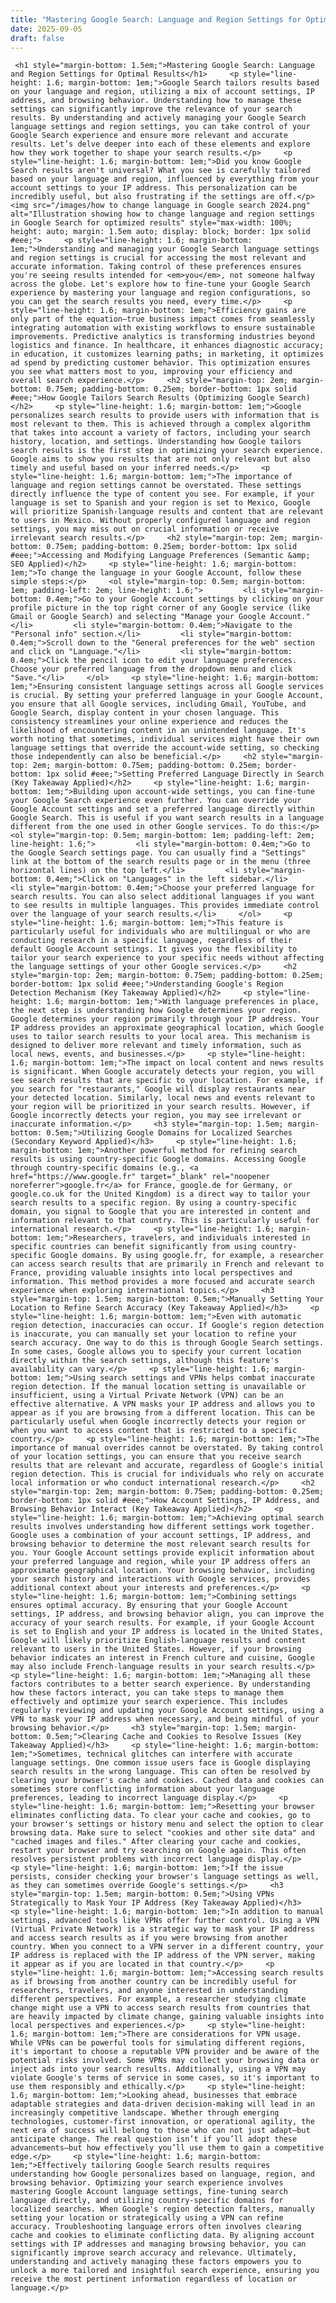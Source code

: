 ```yaml
---
title: "Mastering Google Search: Language and Region Settings for Optimal Results"
date: 2025-09-05
draft: false
---
```


     <h1 style="margin-bottom: 1.5em;">Mastering Google Search: Language and Region Settings for Optimal Results</h1>     <p style="line-height: 1.6; margin-bottom: 1em;">Google Search tailors results based on your language and region, utilizing a mix of account settings, IP address, and browsing behavior. Understanding how to manage these settings can significantly improve the relevance of your search results. By understanding and actively managing your Google Search language settings and region settings, you can take control of your Google Search experience and ensure more relevant and accurate results. Let’s delve deeper into each of these elements and explore how they work together to shape your search results.</p>     <p style="line-height: 1.6; margin-bottom: 1em;">Did you know Google Search results aren't universal? What you see is carefully tailored based on your language and region, influenced by everything from your account settings to your IP address. This personalization can be incredibly useful, but also frustrating if the settings are off.</p>     <img src="/images/how to change language in Google search 2024.png" alt="Illustration showing how to change language and region settings in Google Search for optimized results" style="max-width: 100%; height: auto; margin: 1.5em auto; display: block; border: 1px solid #eee;">     <p style="line-height: 1.6; margin-bottom: 1em;">Understanding and managing your Google Search language settings and region settings is crucial for accessing the most relevant and accurate information. Taking control of these preferences ensures you're seeing results intended for <em>you</em>, not someone halfway across the globe. Let's explore how to fine-tune your Google Search experience by mastering your language and region configurations, so you can get the search results you need, every time.</p>     <p style="line-height: 1.6; margin-bottom: 1em;">Efficiency gains are only part of the equation—true business impact comes from seamlessly integrating automation with existing workflows to ensure sustainable improvements. Predictive analytics is transforming industries beyond logistics and finance. In healthcare, it enhances diagnostic accuracy; in education, it customizes learning paths; in marketing, it optimizes ad spend by predicting customer behavior. This optimization ensures you see what matters most to you, improving your efficiency and overall search experience.</p>     <h2 style="margin-top: 2em; margin-bottom: 0.75em; padding-bottom: 0.25em; border-bottom: 1px solid #eee;">How Google Tailors Search Results (Optimizing Google Search)</h2>     <p style="line-height: 1.6; margin-bottom: 1em;">Google personalizes search results to provide users with information that is most relevant to them. This is achieved through a complex algorithm that takes into account a variety of factors, including your search history, location, and settings. Understanding how Google tailors search results is the first step in optimizing your search experience. Google aims to show you results that are not only relevant but also timely and useful based on your inferred needs.</p>     <p style="line-height: 1.6; margin-bottom: 1em;">The importance of language and region settings cannot be overstated. These settings directly influence the type of content you see. For example, if your language is set to Spanish and your region is set to Mexico, Google will prioritize Spanish-language results and content that are relevant to users in Mexico. Without properly configured language and region settings, you may miss out on crucial information or receive irrelevant search results.</p>     <h2 style="margin-top: 2em; margin-bottom: 0.75em; padding-bottom: 0.25em; border-bottom: 1px solid #eee;">Accessing and Modifying Language Preferences (Semantic &amp; SEO Applied)</h2>     <p style="line-height: 1.6; margin-bottom: 1em;">To change the language in your Google Account, follow these simple steps:</p>     <ol style="margin-top: 0.5em; margin-bottom: 1em; padding-left: 2em; line-height: 1.6;">         <li style="margin-bottom: 0.4em;">Go to your Google Account settings by clicking on your profile picture in the top right corner of any Google service (like Gmail or Google Search) and selecting "Manage your Google Account."</li>         <li style="margin-bottom: 0.4em;">Navigate to the "Personal info" section.</li>         <li style="margin-bottom: 0.4em;">Scroll down to the "General preferences for the web" section and click on "Language."</li>         <li style="margin-bottom: 0.4em;">Click the pencil icon to edit your language preferences. Choose your preferred language from the dropdown menu and click "Save."</li>     </ol>     <p style="line-height: 1.6; margin-bottom: 1em;">Ensuring consistent language settings across all Google services is crucial. By setting your preferred language in your Google Account, you ensure that all Google services, including Gmail, YouTube, and Google Search, display content in your chosen language. This consistency streamlines your online experience and reduces the likelihood of encountering content in an unintended language. It's worth noting that sometimes, individual services might have their own language settings that override the account-wide setting, so checking those independently can also be beneficial.</p>     <h2 style="margin-top: 2em; margin-bottom: 0.75em; padding-bottom: 0.25em; border-bottom: 1px solid #eee;">Setting Preferred Language Directly in Search (Key Takeaway Applied)</h2>     <p style="line-height: 1.6; margin-bottom: 1em;">Building upon account-wide settings, you can fine-tune your Google Search experience even further. You can override your Google Account settings and set a preferred language directly within Google Search. This is useful if you want search results in a language different from the one used in other Google services. To do this:</p>     <ol style="margin-top: 0.5em; margin-bottom: 1em; padding-left: 2em; line-height: 1.6;">         <li style="margin-bottom: 0.4em;">Go to the Google Search settings page. You can usually find a "Settings" link at the bottom of the search results page or in the menu (three horizontal lines) on the top left.</li>         <li style="margin-bottom: 0.4em;">Click on "Languages" in the left sidebar.</li>         <li style="margin-bottom: 0.4em;">Choose your preferred language for search results. You can also select additional languages if you want to see results in multiple languages. This provides immediate control over the language of your search results.</li>     </ol>     <p style="line-height: 1.6; margin-bottom: 1em;">This feature is particularly useful for individuals who are multilingual or who are conducting research in a specific language, regardless of their default Google Account settings. It gives you the flexibility to tailor your search experience to your specific needs without affecting the language settings of your other Google services.</p>     <h2 style="margin-top: 2em; margin-bottom: 0.75em; padding-bottom: 0.25em; border-bottom: 1px solid #eee;">Understanding Google's Region Detection Mechanism (Key Takeaway Applied)</h2>     <p style="line-height: 1.6; margin-bottom: 1em;">With language preferences in place, the next step is understanding how Google determines your region. Google determines your region primarily through your IP address. Your IP address provides an approximate geographical location, which Google uses to tailor search results to your local area. This mechanism is designed to deliver more relevant and timely information, such as local news, events, and businesses.</p>     <p style="line-height: 1.6; margin-bottom: 1em;">The impact on local content and news results is significant. When Google accurately detects your region, you will see search results that are specific to your location. For example, if you search for "restaurants," Google will display restaurants near your detected location. Similarly, local news and events relevant to your region will be prioritized in your search results. However, if Google incorrectly detects your region, you may see irrelevant or inaccurate information.</p>     <h3 style="margin-top: 1.5em; margin-bottom: 0.5em;">Utilizing Google Domains for Localized Searches (Secondary Keyword Applied)</h3>     <p style="line-height: 1.6; margin-bottom: 1em;">Another powerful method for refining search results is using country-specific Google domains. Accessing Google through country-specific domains (e.g., <a href="https://www.google.fr" target="_blank" rel="noopener noreferrer">google.fr</a> for France, google.de for Germany, or google.co.uk for the United Kingdom) is a direct way to tailor your search results to a specific region. By using a country-specific domain, you signal to Google that you are interested in content and information relevant to that country. This is particularly useful for international research.</p>     <p style="line-height: 1.6; margin-bottom: 1em;">Researchers, travelers, and individuals interested in specific countries can benefit significantly from using country-specific Google domains. By using google.fr, for example, a researcher can access search results that are primarily in French and relevant to France, providing valuable insights into local perspectives and information. This method provides a more focused and accurate search experience when exploring international topics.</p>     <h3 style="margin-top: 1.5em; margin-bottom: 0.5em;">Manually Setting Your Location to Refine Search Accuracy (Key Takeaway Applied)</h3>     <p style="line-height: 1.6; margin-bottom: 1em;">Even with automatic region detection, inaccuracies can occur. If Google's region detection is inaccurate, you can manually set your location to refine your search accuracy. One way to do this is through Google Search settings. In some cases, Google allows you to specify your current location directly within the search settings, although this feature's availability can vary.</p>     <p style="line-height: 1.6; margin-bottom: 1em;">Using search settings and VPNs helps combat inaccurate region detection. If the manual location setting is unavailable or insufficient, using a Virtual Private Network (VPN) can be an effective alternative. A VPN masks your IP address and allows you to appear as if you are browsing from a different location. This can be particularly useful when Google incorrectly detects your region or when you want to access content that is restricted to a specific country.</p>     <p style="line-height: 1.6; margin-bottom: 1em;">The importance of manual overrides cannot be overstated. By taking control of your location settings, you can ensure that you receive search results that are relevant and accurate, regardless of Google's initial region detection. This is crucial for individuals who rely on accurate local information or who conduct international research.</p>     <h2 style="margin-top: 2em; margin-bottom: 0.75em; padding-bottom: 0.25em; border-bottom: 1px solid #eee;">How Account Settings, IP Address, and Browsing Behavior Interact (Key Takeaway Applied)</h2>     <p style="line-height: 1.6; margin-bottom: 1em;">Achieving optimal search results involves understanding how different settings work together. Google uses a combination of your account settings, IP address, and browsing behavior to determine the most relevant search results for you. Your Google Account settings provide explicit information about your preferred language and region, while your IP address offers an approximate geographical location. Your browsing behavior, including your search history and interactions with Google services, provides additional context about your interests and preferences.</p>     <p style="line-height: 1.6; margin-bottom: 1em;">Combining settings ensures optimal accuracy. By ensuring that your Google Account settings, IP address, and browsing behavior align, you can improve the accuracy of your search results. For example, if your Google Account is set to English and your IP address is located in the United States, Google will likely prioritize English-language results and content relevant to users in the United States. However, if your browsing behavior indicates an interest in French culture and cuisine, Google may also include French-language results in your search results.</p>     <p style="line-height: 1.6; margin-bottom: 1em;">Managing all these factors contributes to a better search experience. By understanding how these factors interact, you can take steps to manage them effectively and optimize your search experience. This includes regularly reviewing and updating your Google Account settings, using a VPN to mask your IP address when necessary, and being mindful of your browsing behavior.</p>     <h3 style="margin-top: 1.5em; margin-bottom: 0.5em;">Clearing Cache and Cookies to Resolve Issues (Key Takeaway Applied)</h3>     <p style="line-height: 1.6; margin-bottom: 1em;">Sometimes, technical glitches can interfere with accurate language settings. One common issue users face is Google displaying search results in the wrong language. This can often be resolved by clearing your browser's cache and cookies. Cached data and cookies can sometimes store conflicting information about your language preferences, leading to incorrect language display.</p>     <p style="line-height: 1.6; margin-bottom: 1em;">Resetting your browser eliminates conflicting data. To clear your cache and cookies, go to your browser's settings or history menu and select the option to clear browsing data. Make sure to select "cookies and other site data" and "cached images and files." After clearing your cache and cookies, restart your browser and try searching on Google again. This often resolves persistent problems with incorrect language display.</p>     <p style="line-height: 1.6; margin-bottom: 1em;">If the issue persists, consider checking your browser's language settings as well, as they can sometimes override Google's settings.</p>     <h3 style="margin-top: 1.5em; margin-bottom: 0.5em;">Using VPNs Strategically to Mask Your IP Address (Key Takeaway Applied)</h3>     <p style="line-height: 1.6; margin-bottom: 1em;">In addition to manual settings, advanced tools like VPNs offer further control. Using a VPN (Virtual Private Network) is a strategic way to mask your IP address and access search results as if you were browsing from another country. When you connect to a VPN server in a different country, your IP address is replaced with the IP address of the VPN server, making it appear as if you are located in that country.</p>     <p style="line-height: 1.6; margin-bottom: 1em;">Accessing search results as if browsing from another country can be incredibly useful for researchers, travelers, and anyone interested in understanding different perspectives. For example, a researcher studying climate change might use a VPN to access search results from countries that are heavily impacted by climate change, gaining valuable insights into local perspectives and experiences.</p>     <p style="line-height: 1.6; margin-bottom: 1em;">There are considerations for VPN usage. While VPNs can be powerful tools for simulating different regions, it's important to choose a reputable VPN provider and be aware of the potential risks involved. Some VPNs may collect your browsing data or inject ads into your search results. Additionally, using a VPN may violate Google's terms of service in some cases, so it's important to use them responsibly and ethically.</p>     <p style="line-height: 1.6; margin-bottom: 1em;">Looking ahead, businesses that embrace adaptable strategies and data-driven decision-making will lead in an increasingly competitive landscape. Whether through emerging technologies, customer-first innovation, or operational agility, the next era of success will belong to those who can not just adapt—but anticipate change. The real question isn’t if you’ll adopt these advancements—but how effectively you’ll use them to gain a competitive edge.</p>     <p style="line-height: 1.6; margin-bottom: 1em;">Effectively tailoring Google Search results requires understanding how Google personalizes based on language, region, and browsing behavior. Optimizing your search experience involves mastering Google Account language settings, fine-tuning search language directly, and utilizing country-specific domains for localized searches. When Google's region detection falters, manually setting your location or strategically using a VPN can refine accuracy. Troubleshooting language errors often involves clearing cache and cookies to eliminate conflicting data. By aligning account settings with IP addresses and managing browsing behavior, you can significantly improve search accuracy and relevance. Ultimately, understanding and actively managing these factors empowers you to unlock a more tailored and insightful search experience, ensuring you receive the most pertinent information regardless of location or language.</p>   
